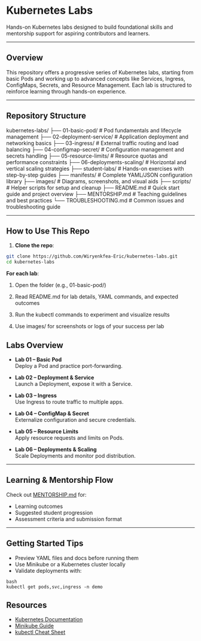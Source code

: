 # Kubernetes Labs

Hands-on Kubernetes labs designed to build foundational skills and mentorship support for aspiring contributors and learners.

---

## Overview

This repository offers a progressive series of Kubernetes labs, starting from basic Pods and working up to advanced concepts like Services, Ingress, ConfigMaps, Secrets, and Resource Management. Each lab is structured to reinforce learning through hands-on experience.

---

## Repository Structure

kubernetes-labs/
├── 01-basic-pod/             # Pod fundamentals and lifecycle management
├── 02-deployment-service/    # Application deployment and networking basics
├── 03-ingress/               # External traffic routing and load balancing
├── 04-configmap-secret/      # Configuration management and secrets handling
├── 05-resource-limits/       # Resource quotas and performance constraints
├── 06-deployments-scaling/   # Horizontal and vertical scaling strategies
├── student-labs/             # Hands-on exercises with step-by-step guides
├── manifests/                # Complete YAML/JSON configuration library
├── images/                   # Diagrams, screenshots, and visual aids
├── scripts/                  # Helper scripts for setup and cleanup
├── README.md                 # Quick start guide and project overview
├── MENTORSHIP.md             # Teaching guidelines and best practices
└── TROUBLESHOOTING.md        # Common issues and troubleshooting guide

---

## How to Use This Repo

1. **Clone the repo**:

```bash
git clone https://github.com/Wiryenkfea-Eric/kubernetes-labs.git
cd kubernetes-labs
```



**For each lab**:

1. Open the folder (e.g., 01-basic-pod/)

2. Read README.md for lab details, YAML commands, and expected outcomes

3. Run the kubectl commands to experiment and visualize results

4. Use images/ for screenshots or logs of your success per lab


## Labs Overview

- **Lab 01 – Basic Pod**  
  Deploy a Pod and practice port-forwarding.

- **Lab 02 – Deployment & Service**  
  Launch a Deployment, expose it with a Service.

- **Lab 03 – Ingress**  
  Use Ingress to route traffic to multiple apps.

- **Lab 04 – ConfigMap & Secret**  
  Externalize configuration and secure credentials.

- **Lab 05 – Resource Limits**  
  Apply resource requests and limits on Pods.

- **Lab 06 – Deployments & Scaling**  
  Scale Deployments and monitor pod distribution.


---

## Learning & Mentorship Flow

Check out [MENTORSHIP.md](./MENTORSHIP.md) for:

- Learning outcomes  
- Suggested student progression  
- Assessment criteria and submission format  

---

## Getting Started Tips

- Preview YAML files and docs before running them  
- Use Minikube or a Kubernetes cluster locally  
- Validate deployments with:  

```
bash
kubectl get pods,svc,ingress -n demo
```

## Resources

- [Kubernetes Documentation](https://kubernetes.io/docs/home/)
- [Minikube Guide](https://minikube.sigs.k8s.io/docs/start/)
- [kubectl Cheat Sheet](https://kubernetes.io/docs/reference/kubectl/cheatsheet/)

